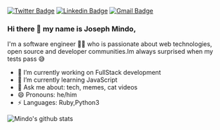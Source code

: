 

[![Twitter Badge](https://img.shields.io/badge/-@mindoJoseph-1ca0f1?style=flat-square&labelColor=1ca0f1&logo=twitter&logoColor=white&link=https://twitter.com/mindoJoseph)](https://twitter.com/mindoJoseph) [![Linkedin Badge](https://img.shields.io/badge/-JosephMindo-blue?style=flat-square&logo=Linkedin&logoColor=white&link=https://www.linkedin.com/in/josephmindo/)](https://www.linkedin.com/in/josephmindo/) 
[![Gmail Badge](https://img.shields.io/badge/-mindo.joseph.mj@gmail.com-c14438?style=flat-square&logo=Gmail&logoColor=white&link=mailto:mindo.joseph.mj@gmail.com)](mailto:kraghav123@gmail.com)

### Hi there 👋 my name is Joseph Mindo,
I'm a software engineer 👨‍💻 who is passionate about web technologies, open source and developer communities.Im always surprised when my tests pass :sweat_smile:

- 🔭 I’m currently working on FullStack development
- 🌱 I’m currently learning JavaScript
- 💬 Ask me about: tech, memes, cat videos
- 😄 Pronouns: he/him
-  ⚡ Languages: Ruby,Python3

![Mindo's github stats](https://github-readme-stats.vercel.app/api?username=Mindo-Joseph&show_icons=true&&hide=["issues"])


